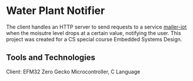 # Water Plant Notifier

The client handles an HTTP server to send requests to a service [mailer-iot](https://github.com/mandosss/mailer-iot) when the moisutre level drops at a certain value, notifying the user. This project was created for a CS special course Embedded Systems Design. 

 ## Tools and Technologies
 Client: EFM32 Zero Gecko Microcontroller, C Language
